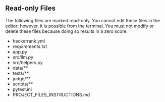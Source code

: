 ## Read-only Files
The following files are marked read-only. You cannot edit these files
in the editor; however, it is possible from the terminal. You must not
modify or delete these files because doing so results in a zero score.

* hackerrank.yml
* requirements.txt
* app.py
* src/llm.py
* src/helpers.py
* data/**
* tests/**
* judge/**
* scripts/**
* pytest.ini
* PROJECT_FILES_INSTRUCTIONS.md

